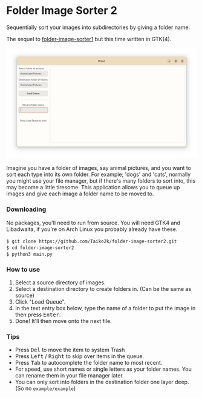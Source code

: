 # Folder Image Sorter 2

Sequentially sort your images into subdirectories by giving a folder name.

The sequel to [folder-image-sorter1](https://github.com/Taiko2k/folder-image-sorter) but this time written in GTK(4).

![Screenshot](screenshot.png)

Imagine you have a folder of images, say animal pictures, and you want to sort each type into its own folder. For example; 'dogs' and 'cats', normally you might use your file manager, but if there's many folders to sort into, this may become a little tiresome. This application allows you to queue up images and give each image a folder name to be moved to.

### Downloading

No packages, you'll need to run from source. You will need GTK4 and Libadwaita, if you're on Arch Linux you probably already have these.

`$ git clone https://github.com/Taiko2k/folder-image-sorter2.git`  
`$ cd folder-image-sorter2`  
`$ python3 main.py`

### How to use

1. Select a source directory of images.
2. Select a destination directory to create folders in. (Can be the same as source)
3. Click "Load Queue".
4. In the text entry box below, type the name of a folder to put the image in then press <kbd>Enter</kbd>.
5. Done! It'll then move onto the next file.

### Tips

 - Press <kbd>Del</kbd> to move the item to system Trash
 - Press <kbd>Left</kbd> / <kbd>Right</kbd> to skip over items in the queue.
 - Press <kbd>Tab</kbd> to autocomplete the folder name to most recent.
 - For speed, use short names or single letters as your folder names. You can rename them in your file manager later.
 - You can only sort into folders in the destination folder one layer deep. (So no `example/example`)
